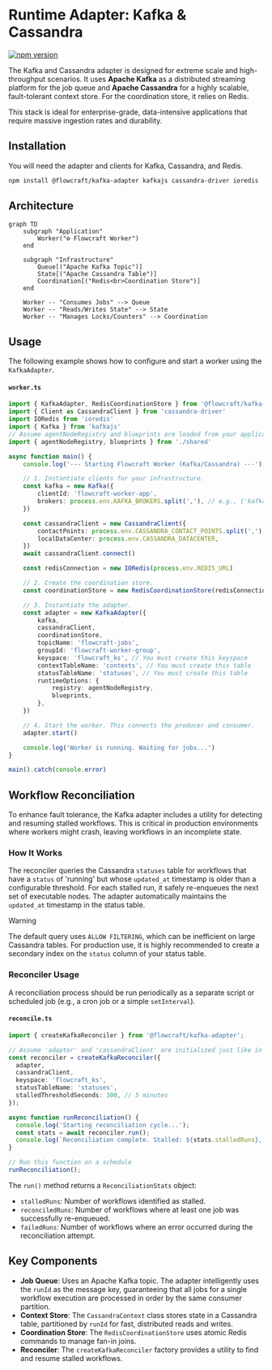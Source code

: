 # Runtime Adapter: Kafka & Cassandra

[![npm version](https://img.shields.io/npm/v/@flowcraft/kafka-adapter.svg)](https://www.npmjs.com/package/@flowcraft/kafka-adapter)

The Kafka and Cassandra adapter is designed for extreme scale and high-throughput scenarios. It uses **Apache Kafka** as a distributed streaming platform for the job queue and **Apache Cassandra** for a highly scalable, fault-tolerant context store. For the coordination store, it relies on Redis.

This stack is ideal for enterprise-grade, data-intensive applications that require massive ingestion rates and durability.

## Installation

You will need the adapter and clients for Kafka, Cassandra, and Redis.

```bash
npm install @flowcraft/kafka-adapter kafkajs cassandra-driver ioredis
```

## Architecture

```mermaid
graph TD
    subgraph "Application"
        Worker("⚙️ Flowcraft Worker")
    end

    subgraph "Infrastructure"
        Queue[("Apache Kafka Topic")]
        State[("Apache Cassandra Table")]
        Coordination[("Redis<br>Coordination Store")]
    end

    Worker -- "Consumes Jobs" --> Queue
    Worker -- "Reads/Writes State" --> State
    Worker -- "Manages Locks/Counters" --> Coordination
```

## Usage

The following example shows how to configure and start a worker using the `KafkaAdapter`.

#### `worker.ts`
```typescript
import { KafkaAdapter, RedisCoordinationStore } from '@flowcraft/kafka-adapter'
import { Client as CassandraClient } from 'cassandra-driver'
import IORedis from 'ioredis'
import { Kafka } from 'kafkajs'
// Assume agentNodeRegistry and blueprints are loaded from your application's shared files.
import { agentNodeRegistry, blueprints } from './shared'

async function main() {
	console.log('--- Starting Flowcraft Worker (Kafka/Cassandra) ---')

	// 1. Instantiate clients for your infrastructure.
	const kafka = new Kafka({
		clientId: 'flowcraft-worker-app',
		brokers: process.env.KAFKA_BROKERS.split(','), // e.g., ['kafka1:9092', 'kafka2:9092']
	})

	const cassandraClient = new CassandraClient({
		contactPoints: process.env.CASSANDRA_CONTACT_POINTS.split(','),
		localDataCenter: process.env.CASSANDRA_DATACENTER,
	})
	await cassandraClient.connect()

	const redisConnection = new IORedis(process.env.REDIS_URL)

	// 2. Create the coordination store.
	const coordinationStore = new RedisCoordinationStore(redisConnection)

	// 3. Instantiate the adapter.
	const adapter = new KafkaAdapter({
		kafka,
		cassandraClient,
		coordinationStore,
		topicName: 'flowcraft-jobs',
		groupId: 'flowcraft-worker-group',
		keyspace: 'flowcraft_ks', // You must create this keyspace
		contextTableName: 'contexts', // You must create this table
		statusTableName: 'statuses', // You must create this table
		runtimeOptions: {
			registry: agentNodeRegistry,
			blueprints,
		},
	})

	// 4. Start the worker. This connects the producer and consumer.
	adapter.start()

	console.log('Worker is running. Waiting for jobs...')
}

main().catch(console.error)
```

## Workflow Reconciliation

To enhance fault tolerance, the Kafka adapter includes a utility for detecting and resuming stalled workflows. This is critical in production environments where workers might crash, leaving workflows in an incomplete state.

### How It Works

The reconciler queries the Cassandra `statuses` table for workflows that have a `status` of 'running' but whose `updated_at` timestamp is older than a configurable threshold. For each stalled run, it safely re-enqueues the next set of executable nodes. The adapter automatically maintains the `updated_at` timestamp in the status table.

> [!WARNING]
> The default query uses `ALLOW FILTERING`, which can be inefficient on large Cassandra tables. For production use, it is highly recommended to create a secondary index on the `status` column of your status table.

### Reconciler Usage

A reconciliation process should be run periodically as a separate script or scheduled job (e.g., a cron job or a simple `setInterval`).

#### `reconcile.ts`
```typescript
import { createKafkaReconciler } from '@flowcraft/kafka-adapter';

// Assume 'adapter' and 'cassandraClient' are initialized just like in your worker
const reconciler = createKafkaReconciler({
  adapter,
  cassandraClient,
  keyspace: 'flowcraft_ks',
  statusTableName: 'statuses',
  stalledThresholdSeconds: 300, // 5 minutes
});

async function runReconciliation() {
  console.log('Starting reconciliation cycle...');
  const stats = await reconciler.run();
  console.log(`Reconciliation complete. Stalled: ${stats.stalledRuns}, Resumed: ${stats.reconciledRuns}, Failed: ${stats.failedRuns}`);
}

// Run this function on a schedule
runReconciliation();
```

The `run()` method returns a `ReconciliationStats` object:
-   `stalledRuns`: Number of workflows identified as stalled.
-   `reconciledRuns`: Number of workflows where at least one job was successfully re-enqueued.
-   `failedRuns`: Number of workflows where an error occurred during the reconciliation attempt.

## Key Components

-   **Job Queue**: Uses an Apache Kafka topic. The adapter intelligently uses the `runId` as the message key, guaranteeing that all jobs for a single workflow execution are processed in order by the same consumer partition.
-   **Context Store**: The `CassandraContext` class stores state in a Cassandra table, partitioned by `runId` for fast, distributed reads and writes.
-   **Coordination Store**: The `RedisCoordinationStore` uses atomic Redis commands to manage fan-in joins.
-   **Reconciler**: The `createKafkaReconciler` factory provides a utility to find and resume stalled workflows.
